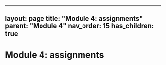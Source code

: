 
---
layout: page
title: "Module 4: assignments"
parent: "Module 4"
nav_order: 15
has_children: true
---

# Module 4: assignments
